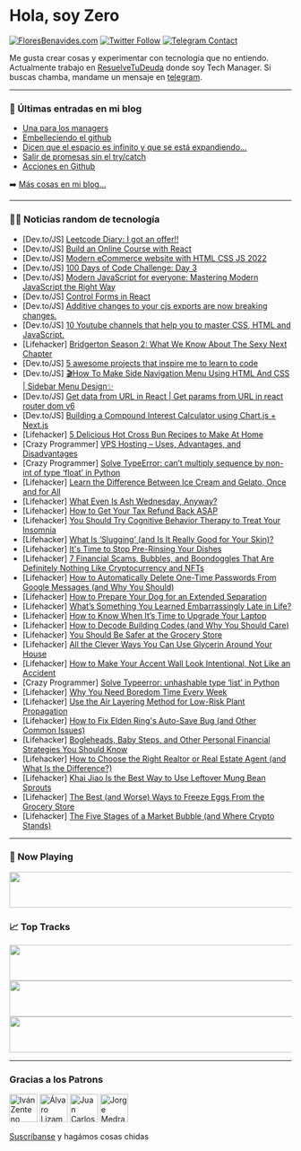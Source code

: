 # Hola, soy Zero

[![FloresBenavides.com](https://img.shields.io/website?down_message=oops&label=MiBlog&style=for-the-badge&up_message=online&url=https%3A%2F%2Ffloresbenavides.com)](https://floresbenavides.com) [![Twitter Follow](https://img.shields.io/twitter/follow/ZeroDragon?color=%231DA1F2&label=Follow&logo=twitter&logoColor=ffffff&style=for-the-badge)](https://twitter.com/zerodragon) [![Telegram Contact](https://img.shields.io/badge/escr%C3%ADbeme-ZeroDragon-%2326A5E4?style=for-the-badge&logo=telegram)](https://t.me/zerodragon)

Me gusta crear cosas y experimentar con tecnología que no entiendo.
Actualmente trabajo en [ResuelveTuDeuda](http://github.com/resuelve) donde soy Tech Manager.
Si buscas chamba, mandame un mensaje en [telegram](https://t.me/zerodragon).

---

### 📕 Últimas entradas en mi blog
<!-- BLOG-POST-LIST:START -->
- [Una para los managers](https://floresbenavides.com/una-para-los-managers/)
- [Embelleciendo el github](https://floresbenavides.com/embelleciendo-el-github/)
- [Dicen que el espacio es infinito y que se está expandiendo…](https://floresbenavides.com/dicen-que-el-espacio-es-infinito-y-que-se-esta-expandiendo/)
- [Salir de promesas sin el try/catch](https://floresbenavides.com/salir-de-promesas-sin-el-try-catch/)
- [Acciones en Github](https://floresbenavides.com/acciones-en-github/)
<!-- BLOG-POST-LIST:END -->

➡️ [Más cosas en mi blog...](https://floresbenavides.com)

---

### 👨‍💻 Noticias random de tecnología
<!-- TECH-POSTS:START -->
- [Dev.to/JS] [Leetcode Diary: I got an offer!!](https://dev.to/kevin074/leetcode-diary-i-got-an-offer-1ad)
- [Dev.to/JS] [Build an Online Course with React](https://dev.to/anthonygore/build-an-online-course-with-react-2dpb)
- [Dev.to/JS] [Modern eCommerce website with HTML CSS JS 2022](https://dev.to/codewithsadee/modern-ecommerce-website-with-html-css-js-2022-142i)
- [Dev.to/JS] [100 Days of Code Challenge: Day 3](https://dev.to/marvinobig/100-days-of-code-challenge-day-3-17eo)
- [Dev.to/JS] [Modern JavaScript for everyone: Mastering Modern JavaScript the Right Way](https://dev.to/batichebet/modern-javascript-for-everyone-mastering-modern-javascript-the-right-way-eme)
- [Dev.to/JS] [Control Forms in React](https://dev.to/kragon741/control-forms-in-react-6p6)
- [Dev.to/JS] [Additive changes to your cjs exports are now breaking changes.](https://dev.to/naugtur/additive-changes-to-your-cjs-exports-are-now-breaking-changes-3pnk)
- [Dev.to/JS] [10 Youtube channels that help you to master CSS, HTML and JavaScript.](https://dev.to/chemlali_assia/10-youtube-channels-that-help-you-to-master-css-html-and-javascript-21l9)
- [Lifehacker] [Bridgerton Season 2: What We Know About The Sexy Next Chapter](https://lifehacker.com/bridgerton-season-2-what-we-know-about-the-sexy-next-c-1848612250)
- [Dev.to/JS] [5 awesome projects that inspire me to learn to code](https://dev.to/skaplichniy/5-awesome-projects-that-inspire-me-to-learn-to-code-j81)
- [Dev.to/JS] [🎬How To Make Side Navigation Menu Using HTML And CSS | Sidebar Menu Design✨](https://dev.to/robsonmuniz16/how-to-make-side-navigation-menu-using-html-and-css-sidebar-menu-design-2p2p)
- [Dev.to/JS] [Get data from URL in React | Get params from URL in react router dom v6](https://dev.to/slimpython/get-data-from-url-in-react-get-params-from-url-in-react-router-dom-v6-568o)
- [Dev.to/JS] [Building a Compound Interest Calculator using Chart.js + Next.js](https://dev.to/danstanhope/compound-interest-calculator-using-chartjs-react-1lac)
- [Lifehacker] [5 Delicious Hot Cross Bun Recipes to Make At Home](https://lifehacker.com/5-delicious-hot-cross-bun-recipes-to-make-at-home-1848612212)
- [Crazy Programmer] [VPS Hosting – Uses, Advantages, and Disadvantages](https://www.thecrazyprogrammer.com/2022/03/vps-hosting.html)
- [Crazy Programmer] [Solve TypeError: can’t multiply sequence by non-int of type ‘float’ in Python](https://www.thecrazyprogrammer.com/2022/03/cant-multiply-sequence-by-non-int-of-type-float.html)
- [Lifehacker] [Learn the Difference Between Ice Cream and Gelato, Once and for All](https://lifehacker.com/learn-the-difference-between-ice-cream-and-gelato-once-1848602909)
- [Lifehacker] [What Even Is Ash Wednesday, Anyway?](https://lifehacker.com/what-even-is-ash-wednesday-anyway-1848603192)
- [Lifehacker] [How to Get Your Tax Refund Back ASAP](https://lifehacker.com/how-to-get-your-tax-refund-back-asap-1848603071)
- [Lifehacker] [You Should Try Cognitive Behavior Therapy to Treat Your Insomnia](https://lifehacker.com/you-should-try-cognitive-behavior-therapy-to-treat-your-1848602131)
- [Lifehacker] [What Is ‘Slugging’ &lpar;and Is It Really Good for Your Skin&rpar;?](https://lifehacker.com/what-is-slugging-and-is-it-really-good-for-your-skin-1848602292)
- [Lifehacker] [It&#39;s Time to Stop Pre-Rinsing Your Dishes](https://lifehacker.com/its-time-to-stop-pre-rinsing-your-dishes-1848601416)
- [Lifehacker] [7 Financial Scams, Bubbles, and Boondoggles That Are Definitely Nothing Like Cryptocurrency and NFTs](https://lifehacker.com/7-financial-scams-bubbles-and-boondoggles-that-are-de-1848596255)
- [Lifehacker] [How to Automatically Delete One-Time Passwords From Google Messages &lpar;and Why You Should&rpar;](https://lifehacker.com/how-to-automatically-delete-one-time-passwords-from-goo-1848601785)
- [Lifehacker] [How to Prepare Your Dog for an Extended Separation](https://lifehacker.com/how-to-prepare-your-dog-for-an-extended-separation-1848601512)
- [Lifehacker] [What’s Something You Learned Embarrassingly Late in Life?](https://lifehacker.com/what-s-something-you-learned-embarrassingly-late-in-lif-1848601501)
- [Lifehacker] [How to Know When It’s Time to Upgrade Your Laptop](https://lifehacker.com/how-to-know-when-it-s-time-to-upgrade-your-laptop-1848571755)
- [Lifehacker] [How to Decode Building Codes &lpar;and Why You Should Care&rpar;](https://lifehacker.com/how-to-decode-building-codes-and-why-you-should-care-1848598207)
- [Lifehacker] [You Should Be Safer at the Grocery Store](https://lifehacker.com/you-should-be-safer-at-the-grocery-store-1848598210)
- [Lifehacker] [All the Clever Ways You Can Use Glycerin Around Your House](https://lifehacker.com/all-the-clever-ways-you-can-use-glycerin-around-your-ho-1848598215)
- [Lifehacker] [How to Make Your Accent Wall Look Intentional, Not Like an Accident](https://lifehacker.com/how-to-make-your-accent-wall-look-intentional-not-like-1848598136)
- [Crazy Programmer] [Solve Typeerror: unhashable type ‘list’ in Python](https://www.thecrazyprogrammer.com/2022/02/typeerror-unhashable-type-list.html)
- [Lifehacker] [Why You Need Boredom Time Every Week](https://lifehacker.com/why-you-need-boredom-time-every-week-1848594122)
- [Lifehacker] [Use the Air Layering Method for Low-Risk Plant Propagation](https://lifehacker.com/use-the-air-layering-method-for-low-risk-plant-propagat-1848594128)
- [Lifehacker] [How to Fix Elden Ring&#39;s Auto-Save Bug &lpar;and Other Common Issues&rpar;](https://lifehacker.com/how-to-fix-elden-rings-auto-save-bug-and-other-common-1848596268)
- [Lifehacker] [Bogleheads, Baby Steps, and Other Personal Financial Strategies You Should Know](https://lifehacker.com/bogleheads-baby-steps-and-other-personal-financial-st-1848591137)
- [Lifehacker] [How to Choose the Right Realtor or Real Estate Agent &lpar;and What Is the Difference?&rpar;](https://lifehacker.com/how-to-choose-the-right-realtor-or-real-estate-agent-a-1848595452)
- [Lifehacker] [Khai Jiao Is the Best Way to Use Leftover Mung Bean Sprouts](https://lifehacker.com/khai-jiao-is-the-best-way-to-use-leftover-mung-bean-spr-1848594589)
- [Lifehacker] [The Best &lpar;and Worse&rpar; Ways to Freeze Eggs From the Grocery Store](https://lifehacker.com/the-best-and-worse-ways-to-freeze-eggs-from-the-groce-1848594106)
- [Lifehacker] [The Five Stages of a Market Bubble &lpar;and Where Crypto Stands&rpar;](https://lifehacker.com/the-five-of-a-market-bubble-and-where-crypto-is-1848594064)<!-- TECH-POSTS:END -->

---

### 🎵 Now Playing
<a href="https://spotify-now-playing-dun.vercel.app/now-playing?open"><img src="https://spotify-now-playing-dun.vercel.app/now-playing" width="540" height="64"></a>

### 📈 Top Tracks
<a href="https://spotify-now-playing-dun.vercel.app/top-tracks?i=1&open"><img src="https://spotify-now-playing-dun.vercel.app/top-tracks?i=1" width="540" height="64"></a>
<a href="https://spotify-now-playing-dun.vercel.app/top-tracks?i=2&open"><img src="https://spotify-now-playing-dun.vercel.app/top-tracks?i=2" width="540" height="64"></a>
<a href="https://spotify-now-playing-dun.vercel.app/top-tracks?i=3&open"><img src="https://spotify-now-playing-dun.vercel.app/top-tracks?i=3" width="540" height="64"></a>

---

### Gracias a los Patrons
[<img src="https://avatars.githubusercontent.com/u/243380?v=4" alt="Iván Zenteno" width="50px">](https://github.com/k001) [<img src="https://avatars.githubusercontent.com/u/19955639?v=4" alt="Álvaro Lizama" width="50px">](https://github.com/alvarolizama) [<img src="https://avatars.githubusercontent.com/u/2718753?v=4" alt="Juan Carlos Ruiz" width="50px">](https://github.com/JuanCrg90) [<img src="https://avatars.githubusercontent.com/u/37025?v=4" alt="Jorge Medrano" width="50px">](https://github.com/h1pp1e) 

[Suscríbanse](https://www.patreon.com/zerodragon) y hagámos cosas chidas
